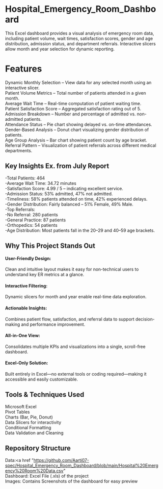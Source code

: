 # Hospital_Emergency_Room_Dashboard
This Excel dashboard provides a visual analysis of emergency room data, including patient volume, wait times, satisfaction scores, gender and age distribution, admission status, and department referrals. Interactive slicers allow month and year selection for dynamic reporting.

# Features
Dynamic Monthly Selection – View data for any selected month using an interactive slicer. <br>
Patient Volume Metrics – Total number of patients attended in a given month.<br>
Average Wait Time – Real-time computation of patient waiting time.<br>
Patient Satisfaction Score – Aggregated satisfaction rating out of 5.<br>
Admission Breakdown – Number and percentage of admitted vs. non-admitted patients.<br>
Attendance Status – Pie chart showing delayed vs. on-time attendances.<br>
Gender-Based Analysis – Donut chart visualizing gender distribution of patients.<br>
Age Group Analysis – Bar chart showing patient count by age bracket.<br>
Referral Pattern – Visualization of patient referrals across different medical departments.<br>

## Key Insights Ex. from July Report
-Total Patients: 464 <br>
-Average Wait Time: 34.72 minutes <br>
-Satisfaction Score: 4.99 / 5 – indicating excellent service. <br>
-Admission Status: 53% admitted, 47% not admitted. <br>
-Timeliness: 58% patients attended on time, 42% experienced delays. <br>
-Gender Distribution: Fairly balanced – 51% Female, 49% Male. <br>
-Top Referrals:<br>
-No Referral: 280 patients<br>
-General Practice: 87 patients<br>
-Orthopedics: 54 patients<br>
-Age Distribution: Most patients fall in the 20–29 and 40–59 age brackets.<br>

## Why This Project Stands Out
#### User-Friendly Design:
Clean and intuitive layout makes it easy for non-technical users to understand key ER metrics at a glance.<br>
#### Interactive Filtering:
Dynamic slicers for month and year enable real-time data exploration.<br>
#### Actionable Insights: 
Combines patient flow, satisfaction, and referral data to support decision-making and performance improvement.<br>
#### All-in-One View:
Consolidates multiple KPIs and visualizations into a single, scroll-free dashboard.<br>
#### Excel-Only Solution:
Built entirely in Excel—no external tools or coding required—making it accessible and easily customizable.<br>

## Tools & Techniques Used
Microsoft Excel<br>
Pivot Tables<br>
Charts (Bar, Pie, Donut)<br>
Data Slicers for interactivity<br>
Conditional Formatting<br>
Data Validation and Cleaning

## Repository Structure
Data:<a href "https://github.com/Aarti07-spec/Hospital_Emergency_Room_Dashboard/blob/main/Hospital%20Emergency%20Room%20Data.csv" </a> <br>
Dashboard: Excel File (.xls) of the project <br>
Images: Contains Screenshots of the dashboard for easy preview<br>
